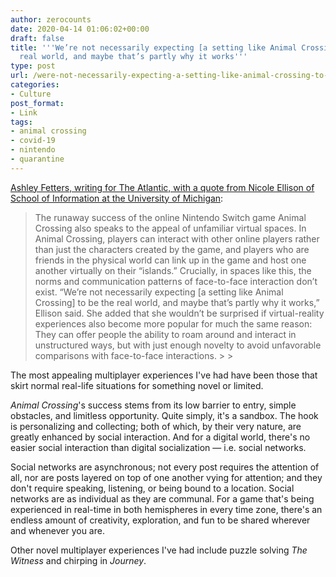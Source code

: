 ```yaml
---
author: zerocounts
date: 2020-04-14 01:06:02+00:00
draft: false
title: '''We’re not necessarily expecting [a setting like Animal Crossing] to be the
  real world, and maybe that’s partly why it works'''
type: post
url: /were-not-necessarily-expecting-a-setting-like-animal-crossing-to-be-the-real-world-and-maybe-thats-partly-why-it-works/
categories:
- Culture
post_format:
- Link
tags:
- animal crossing
- covid-19
- nintendo
- quarantine
---
```





[Ashley Fetters, writing for The Atlantic, with a quote from Nicole Ellison of School of Information at the University of Michigan](https://www.theatlantic.com/family/archive/2020/04/why-your-zoom-happy-hour-unsatisfying/609823/):







<blockquote>The runaway success of the online Nintendo Switch game Animal Crossing also speaks to the appeal of unfamiliar virtual spaces. In Animal Crossing, players can interact with other online players rather than just the characters created by the game, and players who are friends in the physical world can link up in the game and host one another virtually on their “islands.” Crucially, in spaces like this, the norms and communication patterns of face-to-face interaction don’t exist. “We’re not necessarily expecting [a setting like Animal Crossing] to be the real world, and maybe that’s partly why it works,” Ellison said. She added that she wouldn’t be surprised if virtual-reality experiences also become more popular for much the same reason: They can offer people the ability to roam around and interact in unstructured ways, but with just enough novelty to avoid unfavorable comparisons with face-to-face interactions.
> 
> </blockquote>







The most appealing multiplayer experiences I've had have been those that skirt normal real-life situations for something novel or limited.







_Animal Crossing_'s success stems from its low barrier to entry, simple obstacles, and limitless opportunity. Quite simply, it's a sandbox. The hook is personalizing and collecting; both of which, by their very nature, are greatly enhanced by social interaction. And for a digital world, there's no easier social interaction than digital socialization — i.e. social networks.







Social networks are asynchronous; not every post requires the attention of all, nor are posts layered on top of one another vying for attention; and they don't require speaking, listening, or being bound to a location. Social networks are as individual as they are communal. For a game that's being experienced in real-time in both hemispheres in every time zone, there's an endless amount of creativity, exploration, and fun to be shared wherever and whenever you are.







Other novel multiplayer experiences I've had include puzzle solving _The Witness_ and chirping in _Journey_.



